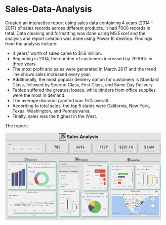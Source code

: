 # Sales-Data-Analysis
Created an interactive report using sales data containing 4 years (2014 - 2017) of sales records across different products. It had 7000 records in total. Data cleaning and formatting was done using MS Excel and the analysis and report creation was done using Power BI desktop.
Findings from the analysis include:
- 4 years' worth of sales came to $1.6 million.
- Beginning in 2014, the number of customers increased by 29.96% in three years.
- The most profit and sales were generated in March 2017 and the trend line shows sales increased every year.
- Additionally, the most popular delivery option for customers is Standard Class, followed by Second Class, First Class, and Same Day Delivery.
- Tables suffered the greatest losses, while binders from office supplies were the most in demand. 
- The average discount granted was 15% overall.
- According to total sales, the top 5 states were California, New York, Texas, Washington, and Pennsylvania.
- Finally, sales was the highest in the West.


The report:

![alt text](https://github.com/Adetola-Toyosi/Sales-Data-Analysis/blob/main/Sales%20Analysis.png)
